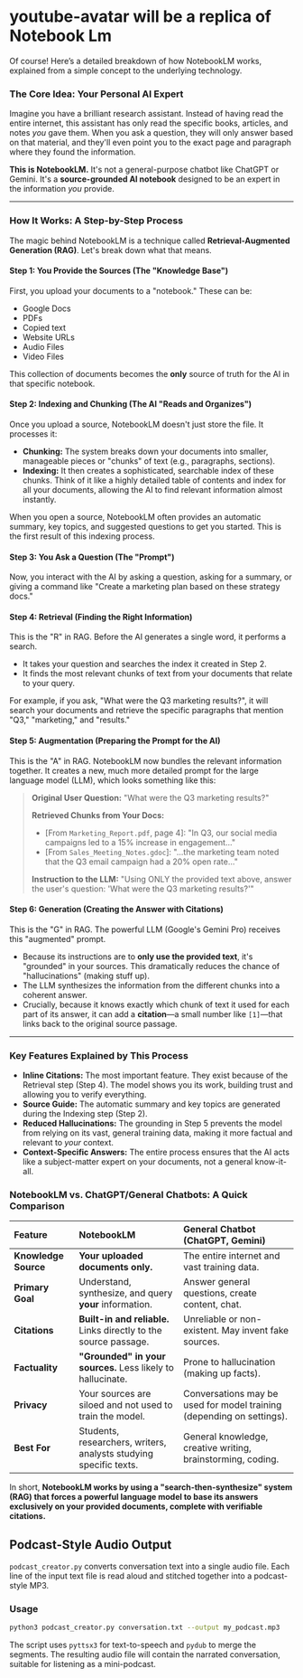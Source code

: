 # youtube-avatar will be a replica of Notebook Lm 

Of course! Here’s a detailed breakdown of how NotebookLM works, explained from a simple concept to the underlying technology.

### The Core Idea: Your Personal AI Expert

Imagine you have a brilliant research assistant. Instead of having read the entire internet, this assistant has only read the specific books, articles, and notes *you* gave them. When you ask a question, they will only answer based on that material, and they'll even point you to the exact page and paragraph where they found the information.

**This is NotebookLM.** It's not a general-purpose chatbot like ChatGPT or Gemini. It's a **source-grounded AI notebook** designed to be an expert in the information *you* provide.

---

### How It Works: A Step-by-Step Process

The magic behind NotebookLM is a technique called **Retrieval-Augmented Generation (RAG)**. Let's break down what that means.

#### Step 1: You Provide the Sources (The "Knowledge Base")

First, you upload your documents to a "notebook." These can be:
*   Google Docs
*   PDFs
*   Copied text
*   Website URLs
*  Audio Files 
*  Video Files 


This collection of documents becomes the **only** source of truth for the AI in that specific notebook.

#### Step 2: Indexing and Chunking (The AI "Reads and Organizes")

Once you upload a source, NotebookLM doesn't just store the file. It processes it:
*   **Chunking:** The system breaks down your documents into smaller, manageable pieces or "chunks" of text (e.g., paragraphs, sections).
*   **Indexing:** It then creates a sophisticated, searchable index of these chunks. Think of it like a highly detailed table of contents and index for all your documents, allowing the AI to find relevant information almost instantly.

When you open a source, NotebookLM often provides an automatic summary, key topics, and suggested questions to get you started. This is the first result of this indexing process.



#### Step 3: You Ask a Question (The "Prompt")

Now, you interact with the AI by asking a question, asking for a summary, or giving a command like "Create a marketing plan based on these strategy docs."

#### Step 4: Retrieval (Finding the Right Information)

This is the "R" in RAG. Before the AI generates a single word, it performs a search.
*   It takes your question and searches the index it created in Step 2.
*   It finds the most relevant chunks of text from your documents that relate to your query.

For example, if you ask, "What were the Q3 marketing results?", it will search your documents and retrieve the specific paragraphs that mention "Q3," "marketing," and "results."

#### Step 5: Augmentation (Preparing the Prompt for the AI)

This is the "A" in RAG. NotebookLM now bundles the relevant information together. It creates a new, much more detailed prompt for the large language model (LLM), which looks something like this:

> **Original User Question:** "What were the Q3 marketing results?"
>
> **Retrieved Chunks from Your Docs:**
> *   [From `Marketing_Report.pdf`, page 4]: "In Q3, our social media campaigns led to a 15% increase in engagement..."
> *   [From `Sales_Meeting_Notes.gdoc`]: "...the marketing team noted that the Q3 email campaign had a 20% open rate..."
>
> **Instruction to the LLM:** "Using ONLY the provided text above, answer the user's question: 'What were the Q3 marketing results?'"

#### Step 6: Generation (Creating the Answer with Citations)

This is the "G" in RAG. The powerful LLM (Google's Gemini Pro) receives this "augmented" prompt.
*   Because its instructions are to **only use the provided text**, it's "grounded" in your sources. This dramatically reduces the chance of "hallucinations" (making stuff up).
*   The LLM synthesizes the information from the different chunks into a coherent answer.
*   Crucially, because it knows exactly which chunk of text it used for each part of its answer, it can add a **citation**—a small number like `[1]`—that links back to the original source passage.



---

### Key Features Explained by This Process

*   **Inline Citations:** The most important feature. They exist because of the Retrieval step (Step 4). The model shows you its work, building trust and allowing you to verify everything.
*   **Source Guide:** The automatic summary and key topics are generated during the Indexing step (Step 2).
*   **Reduced Hallucinations:** The grounding in Step 5 prevents the model from relying on its vast, general training data, making it more factual and relevant to *your* context.
*   **Context-Specific Answers:** The entire process ensures that the AI acts like a subject-matter expert on your documents, not a general know-it-all.

### NotebookLM vs. ChatGPT/General Chatbots: A Quick Comparison

| Feature | NotebookLM | General Chatbot (ChatGPT, Gemini) |
| :--- | :--- | :--- |
| **Knowledge Source** | **Your uploaded documents only.** | The entire internet and vast training data. |
| **Primary Goal** | Understand, synthesize, and query **your** information. | Answer general questions, create content, chat. |
| **Citations** | **Built-in and reliable.** Links directly to the source passage. | Unreliable or non-existent. May invent fake sources. |
| **Factuality** | **"Grounded" in your sources.** Less likely to hallucinate. | Prone to hallucination (making up facts). |
| **Privacy** | Your sources are siloed and not used to train the model. | Conversations may be used for model training (depending on settings). |
| **Best For** | Students, researchers, writers, analysts studying specific texts. | General knowledge, creative writing, brainstorming, coding. |

In short, **NotebookLM works by using a "search-then-synthesize" system (RAG) that forces a powerful language model to base its answers exclusively on your provided documents, complete with verifiable citations.**

## Podcast-Style Audio Output

`podcast_creator.py` converts conversation text into a single audio file. Each line of the input text file is read aloud and stitched together into a podcast-style MP3.

### Usage

```bash
python3 podcast_creator.py conversation.txt --output my_podcast.mp3
```

The script uses `pyttsx3` for text-to-speech and `pydub` to merge the segments. The resulting audio file will contain the narrated conversation, suitable for listening as a mini-podcast.


